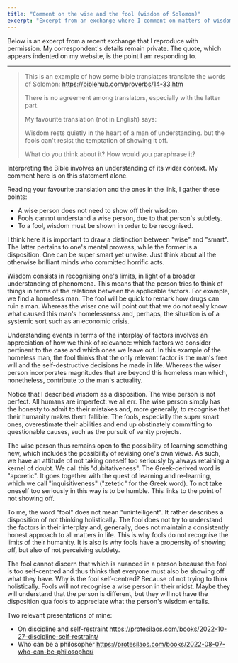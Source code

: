 ```yaml
---
title: "Comment on the wise and the fool (wisdom of Solomon)"
excerpt: "Excerpt from an exchange where I comment on matters of wisdom, foolinshness, and related concepts."
---
```


Below is an excerpt from a recent exchange that I reproduce with
permission.  My correspondent's details remain private.  The quote,
which appears indented on my website, is the point I am responding to.

* * *

> This is an example of how some bible translators translate the words
> of Solomon: <https://biblehub.com/proverbs/14-33.htm>
>
> There is no agreement among translators, especially with the latter part.
>
> My favourite translation (not in English) says:
>
> Wisdom rests quietly in the heart of a man of understanding.
> but the fools can't resist the temptation of showing it off.
>
> What do you think about it? How would you paraphrase it?

Interpreting the Bible involves an understanding of its wider context.
My comment here is on this statement alone.

Reading your favourite translation and the ones in the link, I gather
these points:

* A wise person does not need to show off their wisdom.
* Fools cannot understand a wise person, due to that person's subtlety.
* To a fool, wisdom must be shown in order to be recognised.

I think here it is important to draw a distinction between "wise" and
"smart".  The latter pertains to one's mental prowess, while the former
is a disposition.  One can be super smart yet unwise.  Just think about
all the otherwise brilliant minds who committed horrific acts.

Wisdom consists in recognising one's limits, in light of a broader
understanding of phenomena.  This means that the person tries to think
of things in terms of the relations between the applicable factors.  For
example, we find a homeless man.  The fool will be quick to remark how
drugs can ruin a man.  Whereas the wiser one will point out that we do
not really know what caused this man's homelessness and, perhaps, the
situation is of a systemic sort such as an economic crisis.

Understanding events in terms of the interplay of factors involves an
appreciation of how we think of relevance: which factors we consider
pertinent to the case and which ones we leave out.  In this example of
the homeless man, the fool thinks that the only relevant factor is the
man's free will and the self-destructive decisions he made in life.
Whereas the wiser person incorporates magnitudes that are beyond this
homeless man which, nonetheless, contribute to the man's actuality.

Notice that I described wisdom as a disposition.  The wise person is not
perfect.  All humans are imperfect: we all err.  The wise person simply
has the honesty to admit to their mistakes and, more generally, to
recognise that their humanity makes them fallible.  The fools,
especially the super smart ones, overestimate their abilities and end up
obstinately committing to questionable causes, such as the pursuit of
vanity projects.

The wise person thus remains open to the possibility of learning
something new, which includes the possibility of revising one's own
views.  As such, we have an attitude of not taking oneself too seriously
by always retaining a kernel of doubt.  We call this "dubitativeness".
The Greek-derived word is "aporetic".  It goes together with the quest
of learning and re-learning, which we call "inquisitiveness" ("zetetic"
for the Greek word).  To not take oneself too seriously in this way is
to be humble.  This links to the point of not showing off.

To me, the word "fool" does not mean "unintelligent".  It rather
describes a disposition of not thinking holistically.  The fool does not
try to understand the factors in their interplay and, generally, does
not maintain a consistently honest approach to all matters in life.
This is why fools do not recognise the limits of their humanity.  It is
also is why fools have a propensity of showing off, but also of not
perceiving subtlety.

The fool cannot discern that which is nuanced in a person because the
fool is too self-centred and thus thinks that everyone must also be
showing off what they have.  Why is the fool self-centred?  Because of
not trying to think holistically.  Fools will not recognise a wise
person in their midst.  Maybe they will understand that the person is
different, but they will not have the disposition qua fools to
appreciate what the person's wisdom entails.

Two relevant presentations of mine:

* On discipline and self-restraint
  <https://protesilaos.com/books/2022-10-27-discipline-self-restraint/>
* Who can be a philosopher
  <https://protesilaos.com/books/2022-08-07-who-can-be-philosopher/>
